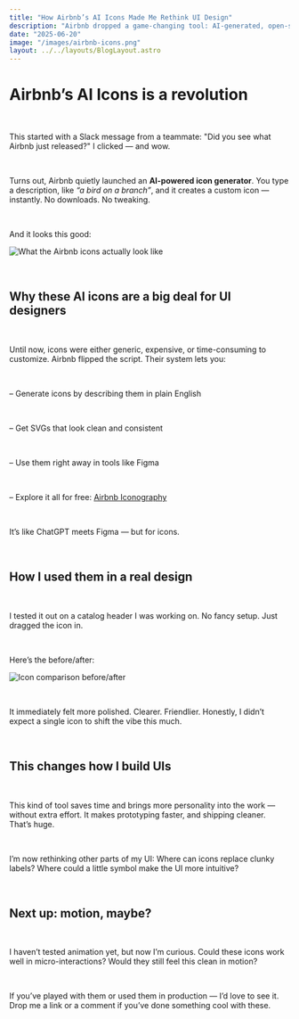 ```yaml
---
title: "How Airbnb’s AI Icons Made Me Rethink UI Design"
description: "Airbnb dropped a game-changing tool: AI-generated, open-source icons. Here’s how I’m already using them in my designs."
date: "2025-06-20"
image: "/images/airbnb-icons.png"
layout: ../../layouts/BlogLayout.astro
---
```


<h1 class="text-3xl font-bold mb-6">Airbnb’s AI Icons is a revolution</h1>

&nbsp;

This started with a Slack message from a teammate: "Did you see what Airbnb just released?" I clicked — and wow.

&nbsp;

Turns out, Airbnb quietly launched an **AI-powered icon generator**. You type a description, like *“a bird on a branch”*, and it creates a custom icon — instantly. No downloads. No tweaking.

&nbsp;

And it looks this good:

![What the Airbnb icons actually look like](/images/airbnb-icons.png)

&nbsp;

<h2 class="text-xl font-semibold mb-4 mt-10">Why these AI icons are a big deal for UI designers</h2>

&nbsp;

Until now, icons were either generic, expensive, or time-consuming to customize. Airbnb flipped the script. Their system lets you:

&nbsp;

<p>– Generate icons by describing them in plain English</p>

&nbsp;

<p>– Get SVGs that look clean and consistent</p>

&nbsp;

<p>– Use them right away in tools like Figma</p>

&nbsp;

<p>– Explore it all for free: <a href="https://bnbicons.com/" class="underline">Airbnb Iconography</a></p>

&nbsp;

It’s like ChatGPT meets Figma — but for icons.

&nbsp;

<h2 class="text-xl font-semibold mb-4 mt-10">How I used them in a real design</h2>

&nbsp;

I tested it out on a catalog header I was working on. No fancy setup. Just dragged the icon in.

&nbsp;

Here’s the before/after:

![Icon comparison before/after](/images/header-icons.png)

&nbsp;

It immediately felt more polished. Clearer. Friendlier. Honestly, I didn’t expect a single icon to shift the vibe this much.

&nbsp;

<h2 class="text-xl font-semibold mb-4 mt-10">This changes how I build UIs</h2>

&nbsp;

This kind of tool saves time and brings more personality into the work — without extra effort. It makes prototyping faster, and shipping cleaner. That’s huge.

&nbsp;

I’m now rethinking other parts of my UI: Where can icons replace clunky labels? Where could a little symbol make the UI more intuitive?

&nbsp;

<h2 class="text-xl font-semibold mb-4 mt-10">Next up: motion, maybe?</h2>

&nbsp;

I haven’t tested animation yet, but now I’m curious. Could these icons work well in micro-interactions? Would they still feel this clean in motion?

&nbsp;

If you’ve played with them or used them in production — I’d love to see it.  
Drop me a link or a comment if you’ve done something cool with these.

&nbsp;
